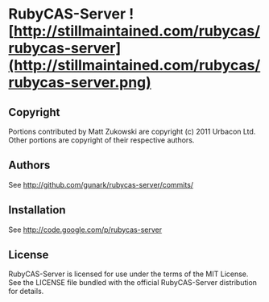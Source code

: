 # RubyCAS-Server ![http://stillmaintained.com/rubycas/rubycas-server](http://stillmaintained.com/rubycas/rubycas-server.png)

## Copyright

Portions contributed by Matt Zukowski are copyright (c) 2011 Urbacon Ltd.
Other portions are copyright of their respective authors.

## Authors

See http://github.com/gunark/rubycas-server/commits/

## Installation

See http://code.google.com/p/rubycas-server

## License

RubyCAS-Server is licensed for use under the terms of the MIT License.
See the LICENSE file bundled with the official RubyCAS-Server distribution for details.